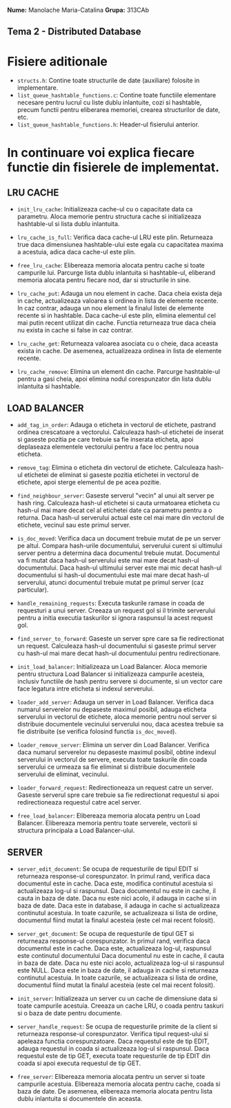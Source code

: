 **Nume:** Manolache Maria-Catalina
**Grupa:** 313CAb

## Tema 2 - Distributed Database

# Fisiere aditionale
- `structs.h`: Contine toate structurile de date (auxiliare) folosite in
   implementare.
- `list_queue_hashtable_functions.c`: Contine toate functiile elementare
   necesare pentru lucrul cu liste dublu inlantuite, cozi si hashtable,
   precum functii pentru eliberarea memoriei, crearea structurilor de date,
   etc.
- `list_queue_hashtable_functions.h`: Header-ul fisierului anterior.

# In continuare voi explica fiecare functie din fisierele de implementat.
## LRU CACHE

- `init_lru_cache`: Initializeaza cache-ul cu o capacitate data ca parametru.
  Aloca memorie pentru structura cache si initializeaza hashtable-ul si lista
  dublu inlantuita.

- `lru_cache_is_full`: Verifica daca cache-ul LRU este plin. Returneaza true
  daca dimensiunea hashtable-ului este egala cu capacitatea maxima a acestuia,
  adica daca cache-ul este plin.

- `free_lru_cache`: Elibereaza memoria alocata pentru cache si toate campurile
  lui. Parcurge lista dublu inlantuita si hashtable-ul, eliberand memoria
  alocata pentru fiecare nod, dar si structurile in sine.

- `lru_cache_put`: Adauga un nou element in cache. Daca cheia exista deja in
  cache, actualizeaza valoarea si ordinea in lista de elemente recente. In caz
  contrar, adauga un nou element la finalul listei de elemente recente si in
  hashtable. Daca cache-ul este plin, elimina elementul cel mai putin recent
  utilizat din cache. Functia returneaza true daca cheia nu exista in cache si
  false in caz contrar.

- `lru_cache_get`: Returneaza valoarea asociata cu o cheie, daca aceasta exista
  in cache. De asemenea, actualizeaza ordinea in lista de elemente recente.

- `lru_cache_remove`: Elimina un element din cache. Parcurge hashtable-ul pentru
  a gasi cheia, apoi elimina nodul corespunzator din lista dublu inlantuita si
  hashtable.

## LOAD BALANCER

- `add_tag_in_order`: Adauga o eticheta in vectorul de etichete, pastrand
  ordinea crescatoare a vectorului. Calculeaza hash-ul etichetei de inserat si
  gaseste pozitia pe care trebuie sa fie inserata eticheta, apoi deplaseaza
  elementele vectorului pentru a face loc pentru noua eticheta.

- `remove_tag`: Elimina o eticheta din vectorul de etichete. Calculeaza hash-ul
  etichetei de eliminat si gaseste pozitia etichetei in vectorul de etichete,
  apoi sterge elementul de pe acea pozitie.

- `find_neighbour_server`: Gaseste serverul "vecin" al unui alt server pe hash
  ring. Calculeaza hash-ul etichetei si cauta urmatoarea eticheta cu hash-ul mai
  mare decat cel al etichetei date ca parametru pentru a o returna. Daca
  hash-ul serverului actual este cel mai mare din vectorul de etichete, vecinul
  sau este primul server.

- `is_doc_moved`: Verifica daca un document trebuie mutat de pe un server pe
  altul. Compara hash-urile documentului, serverului curent si ultimului server
  pentru a determina daca documentul trebuie mutat. Documentul va fi mutat daca
  hash-ul serverului este mai mare decat hash-ul documentului. Daca hash-ul 
  ultimului server este mai mic decat hash-ul documentului si hash-ul
  documentului este mai mare decat hash-ul serverului, atunci documentul trebuie
  mutat pe primul server (caz particular).

- `handle_remaining_requests`: Executa taskurile ramase in coada de requesturi a
  unui server. Creeaza un request gol si il trimite serverului pentru a initia
  executia taskurilor si ignora raspunsul la acest request gol.

- `find_server_to_forward`: Gaseste un server spre care sa fie redirectionat un
  request. Calculeaza hash-ul documentului si gaseste primul server cu hash-ul mai
  mare decat hash-ul documentului pentru redirectionare.

- `init_load_balancer`: Initializeaza un Load Balancer. Aloca memorie pentru
  structura Load Balancer si initializeaza campurile acesteia, inclusiv functiile
  de hash pentru servere si documente, si un vector care face legatura intre
  eticheta si indexul serverului.

- `loader_add_server`: Adauga un server in Load Balancer. Verifica daca numarul
  serverelor nu depaseste maximul posibil, adauga eticheta serverului in vectorul
  de etichete, aloca memorie pentru noul server si distribuie documentele 
  vecinului serverului nou, daca acestea trebuie sa fie distribuite (se verifica
  folosind functia `is_doc_moved`).

- `loader_remove_server`: Elimina un server din Load Balancer. Verifica daca
  numarul serverelor nu depaseste maximul posibil, obtine indexul serverului in
  vectorul de servere, executa toate taskurile din coada serverului ce urmeaza sa
  fie eliminat si distribuie documentele serverului de eliminat, vecinului.

- `loader_forward_request`: Redirectioneaza un request catre un server. Gaseste
  serverul spre care trebuie sa fie redirectionat requestul si apoi 
  redirectioneaza requestul catre acel server.

- `free_load_balancer`: Elibereaza memoria alocata pentru un Load Balancer.
  Elibereaza memoria pentru toate serverele, vectorii si structura principala a
  Load Balancer-ului.

## SERVER

- `server_edit_document`: Se ocupa de requesturile de tipul EDIT si returneaza
  response-ul corespunzator. In primul rand, verifica daca documentul este in
  cache. Daca este, modifica continutul acestuia si actualizeaza log-ul si
  raspunsul. Daca documentul nu este in cache, il cauta in baza de date. Daca
  nu este nici acolo, il adauga in cache si in baza de date. Daca este in
  database, il adauga in cache si actualizeaza continutul acestuia. In toate
  cazurile, se actualizeaza si lista de ordine, documentul fiind mutat la
  finalul acesteia (este cel mai recent folosit).

- `server_get_document`: Se ocupa de requesturile de tipul GET si returneaza
  response-ul corespunzator. In primul rand, verifica daca documentul este in
  cache. Daca este, actualizeaza log-ul, raspunsul este continutul documentului
  Daca documentul nu este in cache, il cauta in baza de date. Daca nu este nici
  acolo, actualizeaza log-ul si raspunsul este NULL. Daca este in baza de date,
  il adauga in cache si returneaza continutul acestuia. In toate cazurile, se
  actualizeaza si lista de ordine, documentul fiind mutat la finalul acesteia
  (este cel mai recent folosit). 

- `init_server`: Initializeaza un server cu un cache de dimensiune data si toate
  campurile acestuia. Creeaza un cache LRU, o coada pentru taskuri si o baza de
  date pentru documente.

- `server_handle_request`: Se ocupa de requesturile primite de la client si
  returneaza response-ul corespunzator. Verifica tipul request-ului si apeleaza
  functia corespunzatoare. Daca requestul este de tip EDIT, adauga requestul in
  coada si actualizeaza log-ul si raspunsul. Daca requestul este de tip GET,
  executa toate requesturile de tip EDIT din coada si apoi executa requestul de
  tip GET.

- `free_server`: Elibereaza memoria alocata pentru un server si toate campurile
  acestuia. Elibereaza memoria alocata pentru cache, coada si baza de date.
  De asemenea, elibereaza memoria alocata pentru lista dublu inlantuita si
  documentele din aceasta.